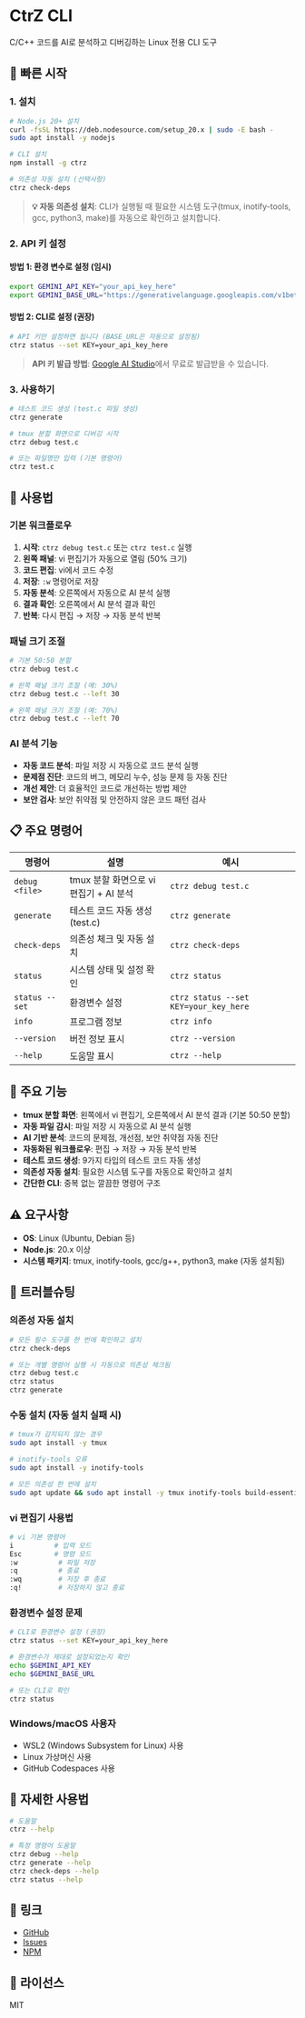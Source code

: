 # CtrZ CLI

C/C++ 코드를 AI로 분석하고 디버깅하는 Linux 전용 CLI 도구

## 🚀 빠른 시작

### 1. 설치

```bash
# Node.js 20+ 설치
curl -fsSL https://deb.nodesource.com/setup_20.x | sudo -E bash -
sudo apt install -y nodejs

# CLI 설치
npm install -g ctrz

# 의존성 자동 설치 (선택사항)
ctrz check-deps
```

> **💡 자동 의존성 설치**: CLI가 실행될 때 필요한 시스템 도구(tmux, inotify-tools, gcc, python3, make)를 자동으로 확인하고 설치합니다.

### 2. API 키 설정

#### 방법 1: 환경 변수로 설정 (임시)
```bash
export GEMINI_API_KEY="your_api_key_here"
export GEMINI_BASE_URL="https://generativelanguage.googleapis.com/v1beta/models/gemini-1.5-pro:generateContent"
```

#### 방법 2: CLI로 설정 (권장)
```bash
# API 키만 설정하면 됩니다 (BASE_URL은 자동으로 설정됨)
ctrz status --set KEY=your_api_key_here
```



> **API 키 발급 방법**: [Google AI Studio](https://makersuite.google.com/app/apikey)에서 무료로 발급받을 수 있습니다.

### 3. 사용하기

```bash
# 테스트 코드 생성 (test.c 파일 생성)
ctrz generate

# tmux 분할 화면으로 디버깅 시작
ctrz debug test.c

# 또는 파일명만 입력 (기본 명령어)
ctrz test.c
```

## 🎯 사용법

### 기본 워크플로우

1. **시작**: `ctrz debug test.c` 또는 `ctrz test.c` 실행
2. **왼쪽 패널**: vi 편집기가 자동으로 열림 (50% 크기)
3. **코드 편집**: vi에서 코드 수정
4. **저장**: `:w` 명령어로 저장
5. **자동 분석**: 오른쪽에서 자동으로 AI 분석 실행
6. **결과 확인**: 오른쪽에서 AI 분석 결과 확인
7. **반복**: 다시 편집 → 저장 → 자동 분석 반복

### 패널 크기 조절

```bash
# 기본 50:50 분할
ctrz debug test.c

# 왼쪽 패널 크기 조절 (예: 30%)
ctrz debug test.c --left 30

# 왼쪽 패널 크기 조절 (예: 70%)
ctrz debug test.c --left 70
```

### AI 분석 기능

- **자동 코드 분석**: 파일 저장 시 자동으로 코드 분석 실행
- **문제점 진단**: 코드의 버그, 메모리 누수, 성능 문제 등 자동 진단
- **개선 제안**: 더 효율적인 코드로 개선하는 방법 제안
- **보안 검사**: 보안 취약점 및 안전하지 않은 코드 패턴 검사

## 📋 주요 명령어

| 명령어 | 설명 | 예시 |
|--------|------|------|
| `debug <file>` | tmux 분할 화면으로 vi 편집기 + AI 분석 | `ctrz debug test.c` |
| `generate` | 테스트 코드 자동 생성 (test.c) | `ctrz generate` |
| `check-deps` | 의존성 체크 및 자동 설치 | `ctrz check-deps` |
| `status` | 시스템 상태 및 설정 확인 | `ctrz status` |
| `status --set` | 환경변수 설정 | `ctrz status --set KEY=your_key_here` |
| `info` | 프로그램 정보 | `ctrz info` |
| `--version` | 버전 정보 표시 | `ctrz --version` |
| `--help` | 도움말 표시 | `ctrz --help` |

## 🎯 주요 기능

- **tmux 분할 화면**: 왼쪽에서 vi 편집기, 오른쪽에서 AI 분석 결과 (기본 50:50 분할)
- **자동 파일 감시**: 파일 저장 시 자동으로 AI 분석 실행
- **AI 기반 분석**: 코드의 문제점, 개선점, 보안 취약점 자동 진단
- **자동화된 워크플로우**: 편집 → 저장 → 자동 분석 반복
- **테스트 코드 생성**: 9가지 타입의 테스트 코드 자동 생성
- **의존성 자동 설치**: 필요한 시스템 도구를 자동으로 확인하고 설치
- **간단한 CLI**: 중복 없는 깔끔한 명령어 구조

## ⚠️ 요구사항

- **OS**: Linux (Ubuntu, Debian 등)
- **Node.js**: 20.x 이상
- **시스템 패키지**: tmux, inotify-tools, gcc/g++, python3, make (자동 설치됨)

## 🔧 트러블슈팅

### 의존성 자동 설치
```bash
# 모든 필수 도구를 한 번에 확인하고 설치
ctrz check-deps

# 또는 개별 명령어 실행 시 자동으로 의존성 체크됨
ctrz debug test.c
ctrz status
ctrz generate
```

### 수동 설치 (자동 설치 실패 시)
```bash
# tmux가 감지되지 않는 경우
sudo apt install -y tmux

# inotify-tools 오류
sudo apt install -y inotify-tools

# 모든 의존성 한 번에 설치
sudo apt update && sudo apt install -y tmux inotify-tools build-essential python3 make
```

### vi 편집기 사용법
```bash
# vi 기본 명령어
i          # 입력 모드
Esc        # 명령 모드
:w          # 파일 저장
:q          # 종료
:wq         # 저장 후 종료
:q!         # 저장하지 않고 종료
```

### 환경변수 설정 문제
```bash
# CLI로 환경변수 설정 (권장)
ctrz status --set KEY=your_api_key_here

# 환경변수가 제대로 설정되었는지 확인
echo $GEMINI_API_KEY
echo $GEMINI_BASE_URL

# 또는 CLI로 확인
ctrz status
```

### Windows/macOS 사용자
- WSL2 (Windows Subsystem for Linux) 사용
- Linux 가상머신 사용
- GitHub Codespaces 사용

## 📖 자세한 사용법

```bash
# 도움말
ctrz --help

# 특정 명령어 도움말
ctrz debug --help
ctrz generate --help
ctrz check-deps --help
ctrz status --help
```

## 🔗 링크

- [GitHub](https://github.com/zzmnxn/Debug_Mate)
- [Issues](https://github.com/zzmnxn/Debug_Mate/issues)
- [NPM](https://www.npmjs.com/package/ctrz)

## 📄 라이선스

MIT
